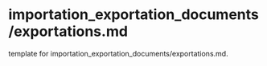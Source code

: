 # importation_exportation_documents/exportations.md 
 
<span class="fixme template"> template for importation_exportation_documents/exportations.md.</span>
